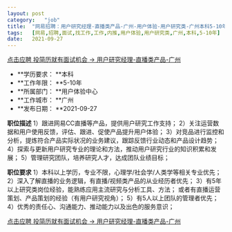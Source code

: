 ```yaml
---
layout:	post
category:	"job"
title:	"网易招聘：用户研究经理-直播类产品-广州-用户体验-用户研究类-广州本科5-10年"
tags:	[网易,招聘,面试,找工作,工作,内推,用户体验,用户研究类,广州,本科,5-10年]
date:	2021-09-27
---
```


[点击应聘 投简历就有面试机会 -> 用户研究经理-直播类产品-广州](http://mobile.bole.netease.com/bole/boleDetail?id=34982&employeeId=346f03c3cda5f04c&key=all)



- **学历要求： **本科
- **工作年限： **5-10年
- **所属部门： **用户体验中心
- **工作城市： **广州
- **发布日期： **2021-09-27



**职位描述**
1）跟进网易CC直播等产品，提供用户研究工作支持；
2）关注运营数据和用户使用反馈，评估、跟进、促使产品提升用户体验；
3）对竞品进行监控和分析，提炼符合产品实际状况的业务建议，跟踪反馈行业动态和产品设计趋势；
4）探索与更新用户研究专业的理论和方法，推动用户研究行业的知识积累和发展；
5）管理研究团队，培养研究人才，达成团队业绩目标；



**职位要求**
1）本科以上学历，专业不限，心理学/社会学/人类学等相关专业优先；
2）深入了解直播的业务逻辑，有直播/视频类产品的从业经历者优先；
3）有5年以上研究类岗位经验，能熟练应用主流研究与分析工具、方法； 或者有直播运营策划、产品策划的经验（有用户研究视角）；
5）有5人以上团队的管理者优先；
4）优秀的责任心、沟通能力、推动能力以及出色的服务意识；



[点击应聘 投简历就有面试机会 -> 用户研究经理-直播类产品-广州](http://mobile.bole.netease.com/bole/boleDetail?id=34982&employeeId=346f03c3cda5f04c&key=all)